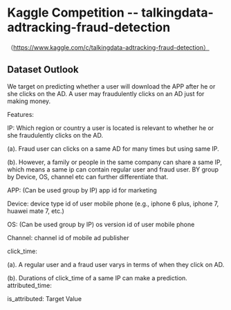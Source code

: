 # Kaggle Competition -- talkingdata-adtracking-fraud-detection 
（https://www.kaggle.com/c/talkingdata-adtracking-fraud-detection）




## Dataset Outlook

We target on predicting whether a user will download the APP after he or she clicks on the AD. A user may fraudulently clicks on an AD just for making money.


Features:

IP: Which region or country a user is located is relevant to whether he or she fraudulently clicks on the AD. 

(a). Fraud user can clicks on a same AD for many times but using same IP. 

(b). However, a family or people in the same company can share a same IP, which means a same ip can contain regular user and fraud user. 
BY group by Device, OS, channel etc can further differentiate that. 

APP: (Can be used group by IP) app id for marketing 

Device: device type id of user mobile phone (e.g., iphone 6 plus, iphone 7, huawei mate 7, etc.) 

OS: (Can be used group by IP) os version id of user mobile phone 

Channel: channel id of mobile ad publisher 

click_time: 

(a). A regular user and a fraud user varys in terms of when they click on AD.

(b). Durations of click_time of a same IP can make a prediction. attributed_time:

is_attributed: Target Value



